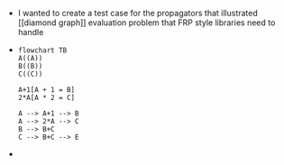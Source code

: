 - I wanted to create a test case for the propagators that illustrated [[diamond graph]] evaluation problem that FRP style libraries need to handle
- ```mermaid
  flowchart TB
  A((A))
  B((B))
  C((C))
  
  A+1[A + 1 = B]
  2*A[A * 2 = C]
  
  A --> A+1 --> B
  A --> 2*A --> C
  B --> B+C
  C --> B+C --> E
  ```
-